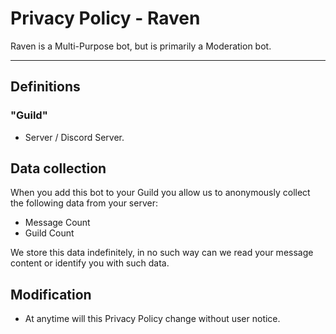 # Privacy Policy - Raven

Raven is a Multi-Purpose bot, but is primarily a Moderation bot.

---

## Definitions

### "Guild"

- Server / Discord Server.

## Data collection

When you add this bot to your Guild you allow us to anonymously collect the following data from your server:

- Message Count
- Guild Count

We store this data indefinitely, in no such way can we read your message content or identify you with such data.

## Modification

- At anytime will this Privacy Policy change without user notice.
